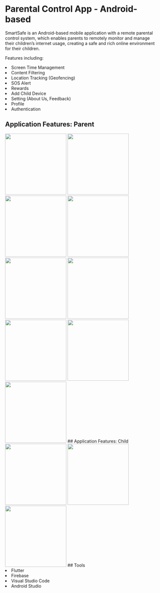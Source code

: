# Parental Control App - Android-based

SmartSafe is an Android-based mobile application with a remote parental control system, which enables parents to remotely monitor and manage their children’s internet usage, creating a safe and rich online environment for their children.

Features including:
<li>Screen Time Management</li>
<li>Content Filtering</li>
<li>Location Tracking (Geofencing)</li>
<li>SOS Alert</li>
<li>Rewards</li>
<li>Add Child Device</li>
<li>Setting (About Us, Feedback)</li>
<li>Profile</li>
<li>Authentication</li>
</n>

## Application Features: Parent
<img src="https://github.com/user-attachments/assets/fa4e73f3-d3dd-40b5-8812-07da07a37523" width="200" />
<img src="https://github.com/user-attachments/assets/d683b0b6-b97d-437c-bb7d-54257062b362" width="200" />
<img src="https://github.com/user-attachments/assets/bf721398-670a-4b9d-834a-d6251e43b161" width="200" />
<img src="https://github.com/user-attachments/assets/3b1878de-f0a7-430a-ad40-f994a86cbe4e" width="200" />
<img src="https://github.com/user-attachments/assets/e616f8b4-f3a1-4f21-ae31-380e7d01aa75" width="200" />
<img src="https://github.com/user-attachments/assets/807c6af1-28f7-4b05-8818-587d0863997f" width="200" />
<img src="https://github.com/user-attachments/assets/53d80b13-2f2f-4af4-a93b-2daaa28dec12" width="200" />
<img src="https://github.com/user-attachments/assets/c95c5275-131b-4384-bf3a-d354fceceec1" width="200" />
<img src="https://github.com/user-attachments/assets/a0f31f7e-8481-4437-aa46-c135963a1a06" width="200" />

</n>
## Application Features: Child
<img src="https://github.com/user-attachments/assets/42f941fa-ea9f-428a-9e15-c4dfcc15f1e6" width="200" />
<img src="https://github.com/user-attachments/assets/a3cbc669-18ed-445e-864a-d17ce79c3b45" width="200" />
<img src="https://github.com/user-attachments/assets/9cc1829b-88ff-4e38-a8f8-7fe066ffbf7f" width="200" />

</n>
## Tools
<li>Flutter</li>
<li>Firebase</li>
<li>Visual Studio Code</li>
<li>Android Studio</li>
